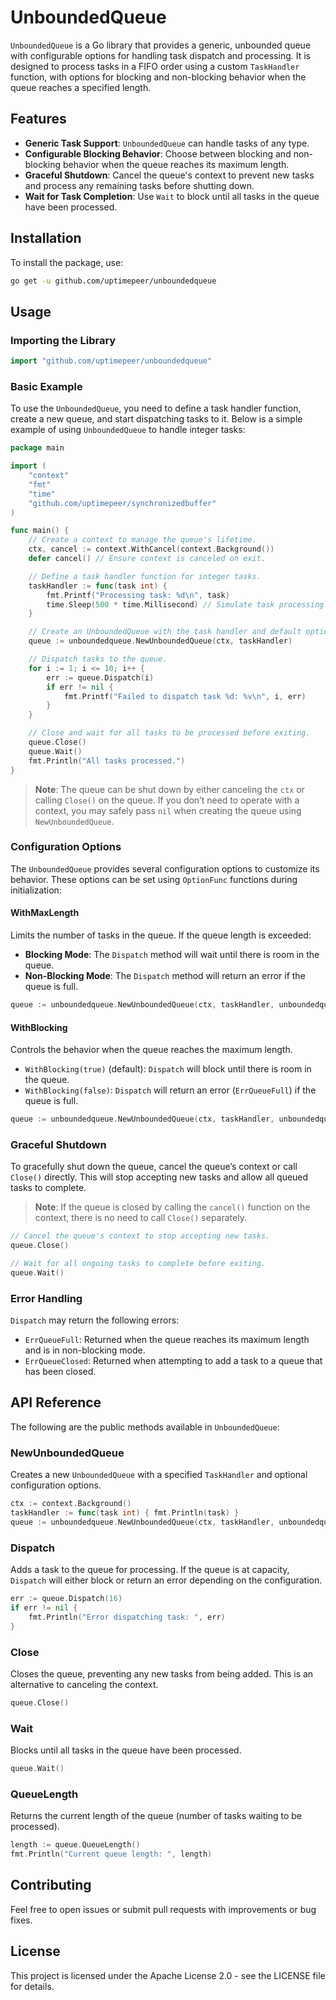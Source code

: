 # UnboundedQueue

`UnboundedQueue` is a Go library that provides a generic, unbounded queue with configurable options for handling task dispatch and processing. It is designed to process tasks in a FIFO order using a custom `TaskHandler` function, with options for blocking and non-blocking behavior when the queue reaches a specified length.

## Features

- **Generic Task Support**: `UnboundedQueue` can handle tasks of any type.
- **Configurable Blocking Behavior**: Choose between blocking and non-blocking behavior when the queue reaches its maximum length.
- **Graceful Shutdown**: Cancel the queue's context to prevent new tasks and process any remaining tasks before shutting down.
- **Wait for Task Completion**: Use `Wait` to block until all tasks in the queue have been processed.

## Installation

To install the package, use:

```bash
go get -u github.com/uptimepeer/unboundedqueue
```

## Usage

### Importing the Library

```go
import "github.com/uptimepeer/unboundedqueue"
```

### Basic Example

To use the `UnboundedQueue`, you need to define a task handler function, create a new queue, and start dispatching tasks to it. Below is a simple example of using `UnboundedQueue` to handle integer tasks:

```go
package main

import (
	"context"
	"fmt"
	"time"
	"github.com/uptimepeer/synchronizedbuffer"
)

func main() {
	// Create a context to manage the queue's lifetime.
	ctx, cancel := context.WithCancel(context.Background())
	defer cancel() // Ensure context is canceled on exit.

	// Define a task handler function for integer tasks.
	taskHandler := func(task int) {
		fmt.Printf("Processing task: %d\n", task)
		time.Sleep(500 * time.Millisecond) // Simulate task processing time
	}

	// Create an UnboundedQueue with the task handler and default options.
	queue := unboundedqueue.NewUnboundedQueue(ctx, taskHandler)

	// Dispatch tasks to the queue.
	for i := 1; i <= 10; i++ {
		err := queue.Dispatch(i)
		if err != nil {
			fmt.Printf("Failed to dispatch task %d: %v\n", i, err)
		}
	}

	// Close and wait for all tasks to be processed before exiting.
    queue.Close()
	queue.Wait()
	fmt.Println("All tasks processed.")
}
```

> **Note**: The queue can be shut down by either canceling the `ctx` or calling `Close()` on the queue. If you don’t need to operate with a context, you may safely pass `nil` when creating the queue using `NewUnboundedQueue`.

### Configuration Options

The `UnboundedQueue` provides several configuration options to customize its behavior. These options can be set using `OptionFunc` functions during initialization:

#### WithMaxLength

Limits the number of tasks in the queue. If the queue length is exceeded:
- **Blocking Mode**: The `Dispatch` method will wait until there is room in the queue.
- **Non-Blocking Mode**: The `Dispatch` method will return an error if the queue is full.

```go
queue := unboundedqueue.NewUnboundedQueue(ctx, taskHandler, unboundedqueue.WithMaxLength(100))
```

#### WithBlocking

Controls the behavior when the queue reaches the maximum length.
- `WithBlocking(true)` (default): `Dispatch` will block until there is room in the queue.
- `WithBlocking(false)`: `Dispatch` will return an error (`ErrQueueFull`) if the queue is full.

```go
queue := unboundedqueue.NewUnboundedQueue(ctx, taskHandler, unboundedqueue.WithBlocking(true))
```

### Graceful Shutdown

To gracefully shut down the queue, cancel the queue’s context or call `Close()` directly. This will stop accepting new tasks and allow all queued tasks to complete.

> **Note**: If the queue is closed by calling the `cancel()` function on the context, there is no need to call `Close()` separately.

```go
// Cancel the queue's context to stop accepting new tasks.
queue.Close()

// Wait for all ongoing tasks to complete before exiting.
queue.Wait()
```

### Error Handling

`Dispatch` may return the following errors:
- `ErrQueueFull`: Returned when the queue reaches its maximum length and is in non-blocking mode.
- `ErrQueueClosed`: Returned when attempting to add a task to a queue that has been closed.

## API Reference

The following are the public methods available in `UnboundedQueue`:

### NewUnboundedQueue

Creates a new `UnboundedQueue` with a specified `TaskHandler` and optional configuration options.

```go
ctx := context.Background()
taskHandler := func(task int) { fmt.Println(task) }
queue := unboundedqueue.NewUnboundedQueue(ctx, taskHandler, unboundedqueue.WithMaxLength(10), unboundedqueue.WithBlocking(true))
```

### Dispatch

Adds a task to the queue for processing. If the queue is at capacity, `Dispatch` will either block or return an error depending on the configuration.

```go
err := queue.Dispatch(16)
if err != nil {
	fmt.Println("Error dispatching task: ", err)
}
```

### Close

Closes the queue, preventing any new tasks from being added. This is an alternative to canceling the context. 

```go
queue.Close()
```

### Wait

Blocks until all tasks in the queue have been processed.

```go
queue.Wait()
```

### QueueLength

Returns the current length of the queue (number of tasks waiting to be processed).

```go
length := queue.QueueLength()
fmt.Println("Current queue length: ", length)
```

## Contributing

Feel free to open issues or submit pull requests with improvements or bug fixes.

## License

This project is licensed under the Apache License 2.0 - see the LICENSE file for details.
